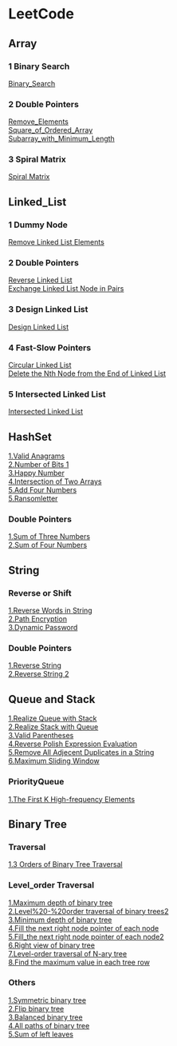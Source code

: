 # LeetCode
## Array
### 1 Binary Search
[Binary_Search](https://github.com/AlvisWhy/LeetCode/blob/main/src/704_Binary_Search.java)<br>
### 2 Double Pointers
[Remove_Elements](https://github.com/AlvisWhy/LeetCode/blob/main/src/27_Remove_Elements.java)<br>
[Square_of_Ordered_Array](https://github.com/AlvisWhy/LeetCode/blob/main/src/977_Square_of_Ordered_Array.java)<br>
[Subarray_with_Minimum_Length](https://github.com/AlvisWhy/LeetCode/blob/main/src/209_Subarray_with_Minimum_Length.java)<br>
### 3 Spiral Matrix
[Spiral Matrix](https://github.com/AlvisWhy/LeetCode/blob/main/src/59_Spiral_Matrix_II.java)<br>
## Linked_List
### 1 Dummy Node
[Remove Linked List Elements](https://github.com/AlvisWhy/LeetCode/blob/main/src/203_Remove_Linked_List_Elements.java)<br>
### 2 Double Pointers
[Reverse Linked List](https://github.com/AlvisWhy/LeetCode/blob/main/src/206_Reverse_LinkedList.java)<br>
[Exchange Linked List Node in Pairs](https://github.com/AlvisWhy/LeetCode/blob/main/src/24_Exchange_Linked_List_Node_in_Pairs.java)<br>
### 3 Design Linked List
[Design Linked List](https://github.com/AlvisWhy/LeetCode/blob/main/src/707_Design_Linked_List.java)<br>
### 4  Fast-Slow Pointers
[Circular Linked List](https://github.com/AlvisWhy/LeetCode/blob/main/src/142_Circular_Linked_List.java)<br>
[Delete the Nth Node from the End of Linked List](https://github.com/AlvisWhy/LeetCode/blob/main/src/19_Delete_the_Nth_Node_from_the_End_of_Linked%20_List.java)<br>
### 5  Intersected Linked List
[Intersected Linked List](https://github.com/AlvisWhy/LeetCode/blob/main/src/160_Intersected_Linked_List.java)<br>
## HashSet
[1.Valid Anagrams](https://github.com/AlvisWhy/LeetCode/blob/main/src/242_Valid_Anagrams.java)<br>
[2.Number of Bits 1](https://github.com/AlvisWhy/LeetCode/blob/main/src/191_Number_of_Bits_1.java)<br>
[3.Happy Number](https://github.com/AlvisWhy/LeetCode/blob/main/src/202_Happy_Number.java)<br>
[4.Intersection of Two Arrays](https://github.com/AlvisWhy/LeetCode/blob/main/src/349_Intersection_of_Two_Arrays.java)<br>
[5.Add Four Numbers](https://github.com/AlvisWhy/LeetCode/blob/main/src/454_Add_Four_Numbers.java)<br>
[5.Ransomletter](https://github.com/AlvisWhy/LeetCode/blob/main/src/383_Ransom%20letter.java)<br>
### Double Pointers
[1.Sum of Three Numbers](https://github.com/AlvisWhy/LeetCode/blob/main/src/15_Sum_of_Three_Numbers.java)<br>
[2.Sum of Four Numbers](https://github.com/AlvisWhy/LeetCode/blob/main/src/15_Sum_of_Four_Numbers.java)<br>
## String
### Reverse or Shift
[1.Reverse Words in String](https://github.com/AlvisWhy/LeetCode/blob/main/src/151_Reverse_Words_in_String.java)<br>
[2.Path Encryption](https://github.com/AlvisWhy/LeetCode/blob/main/src/LCR_122_Path_Encryption.java)<br>
[3.Dynamic Password](https://github.com/AlvisWhy/LeetCode/blob/main/src/LCR_182_Dynamic_Password.java)<br>
### Double Pointers
[1.Reverse String](https://github.com/AlvisWhy/LeetCode/blob/main/src/344_Reverse_String.java)<br>
[2.Reverse String 2](https://github.com/AlvisWhy/LeetCode/blob/main/src/344_Reverse_String_2.java)<br>
## Queue and Stack
[1.Realize Queue with Stack](https://github.com/AlvisWhy/LeetCode/blob/main/src/232_Realize_Queue_with_Stack.java)<br>
[2.Realize Stack with Queue](https://github.com/AlvisWhy/LeetCode/blob/main/src/255_Realize_Stack_with_Queue.java)<br>
[3.Valid Parentheses](https://github.com/AlvisWhy/LeetCode/blob/main/src/20_Valid_Parentheses.java)<br>
[4.Reverse Polish Expression Evaluation](https://github.com/AlvisWhy/LeetCode/blob/main/src/150_Reverse_Polish_Expression_Evaluation.java)<br>
[5.Remove All Adjecent Duplicates in a String](https://github.com/AlvisWhy/LeetCode/blob/main/src/1047_Remove_All_Adjecent_Duplicates_in_a_String.java)<br>
[6.Maximum Sliding Window](https://github.com/AlvisWhy/LeetCode/blob/main/src/239_Maximum_Sliding_Window.java)<br>
### PriorityQueue
[1.The First K High-frequency Elements](https://github.com/AlvisWhy/LeetCode/blob/main/src/347_The_First_K_High-frequency_Elements.java)<br>
## Binary Tree
### Traversal
[1.3 Orders of Binary Tree Traversal](https://github.com/AlvisWhy/LeetCode/blob/main/src/94_145_144_3Orders_of_Binary_Tree_Traversal.java)<br>
### Level_order Traversal
[1.Maximum depth of binary tree](https://github.com/AlvisWhy/LeetCode/blob/main/src/104_Maximum_depth_of_binary_tree.java)<br>
[2.Level%20-%20order traversal of binary trees2](https://github.com/AlvisWhy/LeetCode/blob/main/src/107_Level%20-%20order_traversal_of_binary_trees2.java)<br>
[3.Minimum depth of binary tree](https://github.com/AlvisWhy/LeetCode/blob/main/src/111_Minimum_depth_of_binary_tree.java)<br>
[4.Fill the next right node pointer of each node](https://github.com/AlvisWhy/LeetCode/blob/main/src/116_Fill_the_next_right_node_pointer_of_each_node.java)<br>
[5.Fill_the next right node pointer of each node2](https://github.com/AlvisWhy/LeetCode/blob/main/src/117_Fill_the_next_right_node_pointer_of_each_node2.java)<br>
[6.Right view of binary tree](https://github.com/AlvisWhy/LeetCode/blob/main/src/19_Right_view_of_binary_tree.java)<br>
[7.Level-order traversal of N-ary tree](https://github.com/AlvisWhy/LeetCode/blob/main/src/429_Level-order_traversal_of_N-ary_tree.java)<br>
[8.Find the maximum value in each tree row](https://github.com/AlvisWhy/LeetCode/blob/main/src/515_Find_the_maximum_value_in_each_tree_row.java)<br>
### Others
[1.Symmetric binary tree](https://github.com/AlvisWhy/LeetCode/blob/main/src/101_Symmetric_binary_tree.java)<br>
[2.Flip binary tree](https://github.com/AlvisWhy/LeetCode/blob/main/src/226_Flip_binary_tree.java)<br>
[3.Balanced binary tree](https://github.com/AlvisWhy/LeetCode/blob/main/src/110_Balanced_binary_tree.java)<br>
[4.All paths of binary tree](https://github.com/AlvisWhy/LeetCode/blob/main/src/257_All_paths_of_binary_trees.java)<br>
[5.Sum of left leaves](https://github.com/AlvisWhy/LeetCode/blob/main/src/404_Sum_of_left_leaves.java)<br>







